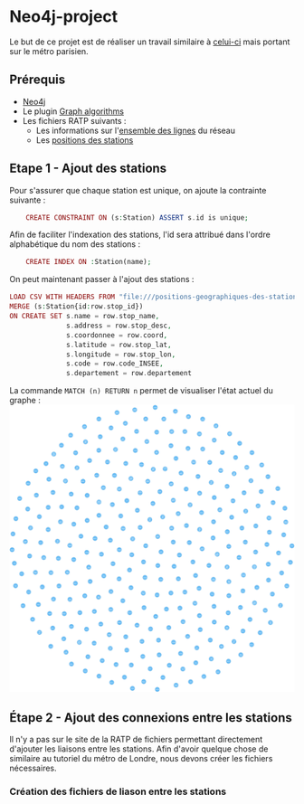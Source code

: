 # Neo4j-project

Le but de ce projet est de réaliser un travail similaire à [celui-ci](https://tbgraph.wordpress.com/2017/08/31/neo4j-london-tube-system-analysis/) mais portant sur le métro parisien.

## Prérequis
- [Neo4j](https://neo4j.com/download/)
- Le plugin [Graph algorithms](https://github.com/neo4j-contrib/neo4j-graph-algorithms/)
- Les fichiers RATP suivants :
  - Les informations sur l'[ensemble des lignes](http://dataratp.download.opendatasoft.com/RATP_GTFS_LINES.zip) du réseau
  - Les [positions des stations](https://data.ratp.fr/explore/dataset/positions-geographiques-des-stations-du-reseau-ratp/download/?format=csv&timezone=Europe/Berlin&use_labels_for_header=true)

 ## Etape 1 - Ajout des stations
Pour s'assurer que chaque station est unique, on ajoute la contrainte suivante :
```php
    CREATE CONSTRAINT ON (s:Station) ASSERT s.id is unique;
```
Afin de faciliter l'indexation des stations, l'id sera attribué dans l'ordre alphabétique du nom des stations :
```php
    CREATE INDEX ON :Station(name);
```

On peut maintenant passer à l'ajout des stations :
```php
LOAD CSV WITH HEADERS FROM "file:///positions-geographiques-des-stations-du-reseau-ratp.csv" as row
MERGE (s:Station{id:row.stop_id})
ON CREATE SET s.name = row.stop_name,
              s.address = row.stop_desc,
              s.coordonnee = row.coord,
              s.latitude = row.stop_lat,
              s.longitude = row.stop_lon,
              s.code = row.code_INSEE,
              s.departement = row.departement

```
La commande `MATCH (n) RETURN n` permet de visualiser l'état actuel du graphe :
![Graph with all the stations](https://github.com/CamilleSimon/neo4j-project/blob/master/graph.png)

## Étape 2 - Ajout des connexions entre les stations
Il n'y a pas sur le site de la RATP de fichiers permettant directement d'ajouter les liaisons entre les stations. Afin d'avoir quelque chose de similaire au tutoriel du métro de Londre, nous devons créer les fichiers nécessaires.

### Création des fichiers de liason entre les stations



